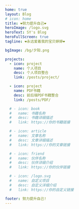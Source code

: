 ```yaml
---
home: true
layout: Blog
# icon: home
title: ❤努力提升自己❤
heroImage: /logo.svg
heroText: SY's Blog
heroFullScreen: true
tagline: ❤永远爱着我的宝贝婷婷❤

bgImage: /bg/夕阳.png

projects:
  - icon: project
    name: 个人项目
    desc: 个人项目整合
    link: /posts/project/

  - icon: project
    name: PDF书籍
    desc: 前后端PDF书籍整合
    link: /posts/PDF/

  # - icon: book
  #   name: 书籍名称
  #   desc: 书籍详细描述
  #   link: https://你的书籍链接

  # - icon: article
  #   name: 文章名称
  #   desc: 文章详细描述
  #   link: https://你的文章链接

  # - icon: friend
  #   name: 伙伴名称
  #   desc: 伙伴详细介绍
  #   link: https://你的伙伴链接

  # - icon: /logo.svg
  #   name: 自定义项目
  #   desc: 自定义详细介绍
  #   link: https://你的自定义链接

footer: 努力提升自己!
---
```




<CountView></CountView>


<!-- 这是一个博客主页的案例。

要使用此布局，你应该在页面前端设置 `layout: Blog` 和 `home: true`。

相关配置文档请见 [博客主页](https://vuepress-theme-hope.github.io/v2/zh/guide/blog/home/)。 -->
